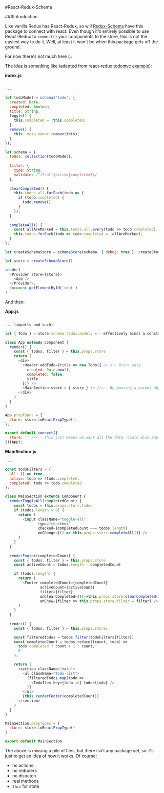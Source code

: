 #React-Redux-Schema

###Introduction

Like vanilla Redux has React-Redux, so will [Redux-Schema](https://github.com/ddsol/redux-schema) have this package to connect with react. Even though it's entirely possible to use React-Redux to `connect()` your components to the store, this is not the easiest way to do it. Well, at least it won't be when this package gets off the ground.

For now there's not much here :).

The idea is something like (adapted from react-redux [todomvc example](https://github.com/reactjs/redux/blob/master/examples/todomv)):

**index.js**
```js

...

let todoModel = schema('todo', {
  created: Date,
  completed: Boolean,
  title: String,
  toggle() {
    this.completed = !this.completed;
  }
  remove() {
    this._meta.owner.remove(this);
  }
});

let schema = {
  todos: collection(todoModel),
  
  filter: {
    type: String,
    validate: /^(?:all|active|completed)$/
  },
  
  clearCompleted() {
    this.todos.all.forEach(todo => {
      if (todo.completed) {
        todo.remove();
      }
    });
  }
  
  completeAll() {
    const allAreMarked = this.todos.all.every(todo => todo.completed);
    this.todos.forEach(todo => todo.completed = !allAreMarked);
  }
};

let createSchemaStore = schemaStore(schema, { debug: true }, createStore); <-- shorthand for ...ebug: true })(createStore)() 

let store = createSchemaStore()

render(
  <Provider store={store}>
    <App />
  </Provider>,
  document.getElementById('root')
)
```

And then:

**App.js**
```js

... (imports and such)

let { Todo } = store.schema.todos.model; <-- effectively binds a constructor for Todo to the path in the the store

class App extends Component {
  render() {
    const { todos, filter } = this.props.store
    return (
      <div>
        <Header addTodo={title => new Todo({ // <-- Ultra easy
          created: Date.now(),
          completed: false,
          title
        })} />
        <MainSection store = { store } /> //<-- By passing a parent object (here, the store), it's possible to have write access by setting properties. Needed for filter.
      </div>
    )
  }
}

App.propTypes = {
  store: store.toReactPropType(),
};

export default connect({
  store: '' //<-- This just means we want all the data. Could also say todos: 'todos' or form: 'forms.emailForm'
})(App);
```

**MainSection.js**
```js
...

const todoFilters = {
  all: () => true,
  active: todo => !todo.completed,
  completed: todo => todo.completed
};

class MainSection extends Component {
  renderToggleAll(completedCount) {
    const todos = this.props.store.todos
    if (todos.length > 0) {
      return (
        <input className="toggle-all"
               type="checkbox"
               checked={completedCount === todos.length}
               onChange={() => this.props.store.completeAll()} />
      )
    }
  }
  
  renderFooter(completedCount) {
    const { todos, filter } = this.props.store
    const activeCount = todos.length - completedCount

    if (todos.length) {
      return (
        <Footer completedCount={completedCount}
                activeCount={activeCount}
                filter={filter}
                onClearCompleted={()=>this.props.store.clearCompleted()}
                onShow={filter => this.props.store.filter = filter} />
      )
    }
  }
  
  render() {
    const { todos, filter } = this.props.store;

    const filteredTodos = todos.filter(todoFilters[filter])
    const completedCount = todos.reduce((count, todo) =>
      todo.completed ? count + 1 : count,
      0
    );

    return (
      <section className="main">
        <ul className="todo-list">
          {filteredTodos.map(todo =>
            <TodoItem key={todo.id} todo={todo} />
          )}
        </ul>
        {this.renderFooter(completedCount)}
      </section>
    )
  }
}

MainSection.propTypes = {
  store: store.toReactPropType()
}

export default MainSection
```


The above is missing a pile of files, but there isn't any package yet, so it's just to get an idea of how it works.
Of course:
- no actions
- no reducers
- no dispatch
- real methods
- `this` for state

